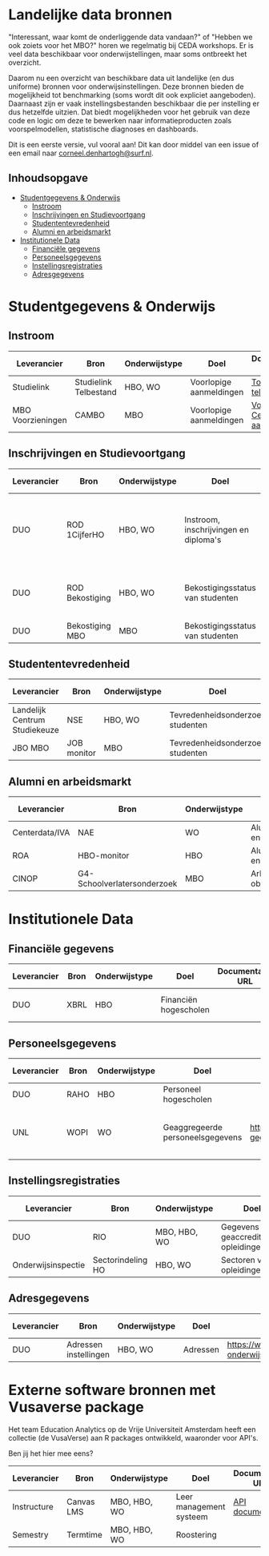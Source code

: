 # Landelijke data bronnen
"Interessant, waar komt de onderliggende data vandaan?" of "Hebben we ook zoiets voor het MBO?" horen we regelmatig bij CEDA workshops. Er is veel data beschikbaar voor onderwijstellingen, maar soms ontbreekt het overzicht. 

Daarom nu een overzicht van beschikbare data uit landelijke (en dus uniforme) bronnen voor onderwijsinstellingen. Deze bronnen bieden de mogelijkheid tot benchmarking (soms wordt dit ook expliciet aangeboden). Daarnaast zijn er vaak instellingsbestanden beschikbaar die per instelling er dus hetzelfde uitzien. Dat biedt mogelijkheden voor het gebruik van deze code en logic om deze te bewerken naar informatieproducten zoals voorspelmodellen, statistische diagnoses en dashboards.

Dit is een eerste versie, vul vooral aan! Dit kan door middel van een issue of een email naar corneel.denhartogh@surf.nl.


## Inhoudsopgave
- [Studentgegevens & Onderwijs](#studentgegevens--onderwijs)
  - [Instroom](#instroom)
  - [Inschrijvingen en Studievoortgang](#inschrijvingen-en-studievoortgang)
  - [Studententevredenheid](#studententevredenheid)
  - [Alumni en arbeidsmarkt](#alumni-en-arbeidsmarkt)
- [Institutionele Data](#institutionele-data)
  - [Financiële gegevens](#financiële-gegevens)
  - [Personeelsgegevens](#personeelsgegevens)
  - [Instellingsregistraties](#instellingsregistraties)
  - [Adresgegevens](#adresgegevens)


# Studentgegevens & Onderwijs

## Instroom

| Leverancier | Bron | Onderwijstype | Doel | Documentatie URL | CEDA repository | Frequentie | Publieke informatieproducten |
|-------------|------|---------------|------|-----------------|-----------------|-------------|----------------------------|
| Studielink | Studielink Telbestand | HBO, WO | Voorlopige aanmeldingen | [Toelichting telbestand](https://www.tignl.eu/downloads/studielink/pvl%20telbestand%20studielink.pdf) | [CEDA instroomprognose](https://github.com/cedanl/studentprognose) | Wekelijks | [UNL - WO bachelor](https://www.universiteitenvannederland.nl/aanmeldingen-bacheloropleidingen)|
| MBO Voorzieningen | CAMBO | MBO | Voorlopige aanmeldingen | [Voorziening Centraal aanmelden](https://mbovoorzieningen.nl/voorzieningen/voorziening-centraal-aanmelden/) | | Wekelijks | |

## Inschrijvingen en Studievoortgang

| Leverancier | Bron | Onderwijstype | Doel | Documentatie URL | CEDA repository | Frequentie | Publieke informatieproducten |
|-------------|------|---------------|------|-----------------|-----------------|-------------|----------------------------|
| DUO | ROD 1CijferHO | HBO, WO | Instroom, inschrijvingen en diploma's | [DUO - ROD Controle studentgegevens](https://duo.nl/zakelijk/hoger-onderwijs/studentenadministratie/bron-controleren/bekostigingsstatus-studenten.jsp)| [CEDA Pythong Package](https://github.com/cedanl/eencijfer), [CEDA Power BI dashboard](https://github.com/ed2c/1cho_ins_visualisation_powerbi), [CEDA R Preparatie](https://github.com/cedanl/1cho_ins_preparation_r)| Jaarlijks begin februari | [DUO - Geaggregeerde data en voorspellingen](https://www.duo.nl/open_onderwijsdata/hoger-onderwijs/aantal-studenten/), [VH - HBO Inschrijvingen](https://www.vereniginghogescholen.nl/kennisbank/feiten-en-cijfers/artikelen/dashboard-instroom-inschrijvingen-en-diploma-s), [VH - HBO Studiesucces](https://www.vereniginghogescholen.nl/kennisbank/feiten-en-cijfers/artikelen/dashboard-instroom-inschrijvingen-en-diploma-s), [UNL WO downloads](https://www.universiteitenvannederland.nl/downloadbare-gegevens-studenten) |
| DUO | ROD Bekostiging | HBO, WO | Bekostigingsstatus van studenten | [DUO - ROD Bekostigingsstatus](https://duo.nl/zakelijk/hoger-onderwijs/studentenadministratie/bron-controleren/bekostigingsstatus-studenten.jsp) | [CEDA Wisselstroom](https://github.com/cedanl/wisselstroom), [CEDA Wisselstroom demo](https://github.com/cedanl/wisselstroom_demo) | Jaarlijks | |
| DUO | Bekostiging MBO | MBO | Bekostigingsstatus van studenten | [DUO - MBO Bekostigingsstatus](https://duo.nl/zakelijk/middelbaar-beroepsonderwijs/bekostiging-en-subsidies/bekostiging-mbo/bekostiging-mbo.jsp) | | Jaarlijks | |


## Studententevredenheid

| Leverancier | Bron | Onderwijstype | Doel | Documentatie URL | CEDA repository | Frequentie | Publieke informatieproducten |
|-------------|------|---------------|------|-----------------|-----------------|-------------|----------------------------|
| Landelijk Centrum Studiekeuze | NSE | HBO, WO | Tevredenheidsonderzoek studenten | [NSE - Informatie](https://lcsk.nl/nse/resultaten/) | | Jaarlijks | [NSE - Landelijk dashboards](https://lcsk.nl/nse/resultaten/dashboard/) |
| JBO MBO | JOB monitor | MBO | Tevredenheidsonderzoek studenten | [JOB - Rapport](https://www.jobmbo.nl/monitor/) | | Jaarlijks | [JOB - Resultaten](https://www.jobmonitorresultaten.nl/) |

## Alumni en arbeidsmarkt

| Leverancier | Bron | Onderwijstype | Doel | Documentatie URL | CEDA repository | Frequentie | Publieke informatieproducten |
|-------------|------|---------------|------|-----------------|-----------------|-------------|----------------------------|
| Centerdata/IVA | NAE | WO | Alumni enquete | [NAE - Informatie](https://www.nationale-alumni-enquete.nl/algemene-informatie/) | | Om het jaar | [UNL - WO NAE](https://www.universiteitenvannederland.nl/onderwerpen/onderwijs/nationale-alumni-enquete)|
| ROA | HBO-monitor | HBO | Alumni enquete | [HBO monitor - Informatie](https://www.hbomonitor.nl/nl/hogescholen/algemene-informatie) | | Jaarlijks half april | [HBO monitor rapportage](https://www.hbomonitor.nl/nl/resultaten/kansen-op-de-arbeidsmarkt) |
| CINOP | G4-Schoolverlatersonderzoek | MBO | Arbeidsmarkt obv CBS |  | | Jaarlijks |  |

# Institutionele Data

## Financiële gegevens

| Leverancier | Bron | Onderwijstype | Doel | Documentatie URL | CEDA repository | Frequentie | Publieke informatieproducten |
|-------------|------|---------------|------|-----------------|-----------------|-------------|----------------------------|
| DUO | XBRL | HBO | Financiën hogescholen | | | Jaarlijks half oktober | |

## Personeelsgegevens

| Leverancier | Bron | Onderwijstype | Doel | Documentatie URL | CEDA repository | Frequentie | Publieke informatieproducten |
|-------------|------|---------------|------|-----------------|-----------------|-------------|----------------------------|
| DUO | RAHO | HBO | Personeel hogescholen | | | Jaarlijks voorjaar | [VH - HBO Personeel](https://www.vereniginghogescholen.nl/kennisbank/feiten-en-cijfers/artikelen/dashboard-personeel) |
| UNL | WOPI | WO | Geaggregeerde personeelsgegevens | https://www.universiteitenvannederland.nl/downloadbare-gegevens-personeel | | Jaarlijks | [UNL - WO Aantallen](https://www.universiteitenvannederland.nl/onderwerpen/personeel/personeel-in-dienst-van-universiteiten), [UNL - WO Verhouding vast en tijdelijk](https://www.universiteitenvannederland.nl/onderwerpen/personeel/verhouding-vast-en-tijdelijk-personeel), [UNL - WO Herkomst personeel](https://www.universiteitenvannederland.nl/onderwerpen/personeel/herkomst-personeel) |

## Instellingsregistraties

| Leverancier | Bron | Onderwijstype | Doel | Documentatie URL | CEDA repository | Frequentie | Publieke informatieproducten |
|-------------|------|---------------|------|-----------------|-----------------|-------------|----------------------------|
| DUO | RIO | MBO, HBO, WO | Gegevens geaccrediteerde opleidingen | https://duo.nl/zakelijk/hoger-onderwijs/studentenadministratie/opleidingsgegevens-in-croho/raadplegen-en-downloaden.jsp | | Jaarlijks half oktober | |
| Onderwijsinspectie | Sectorindeling HO | HBO, WO | Sectoren van opleidingen | https://www.onderwijsinspectie.nl/documenten/publicaties/2023/02/14/overzicht-sectorindeling-ho | | Onbekend | |

## Adresgegevens

| Leverancier | Bron | Onderwijstype | Doel | Documentatie URL | CEDA repository | Frequentie | Publieke informatieproducten |
|-------------|------|---------------|------|-----------------|-----------------|-------------|----------------------------|
| DUO | Adressen instellingen | HBO, WO | Adressen | https://www.duo.nl/open_onderwijsdata/hoger-onderwijs/adressen/ | | Jaarlijks | |




# Externe software bronnen met Vusaverse package

Het team Education Analytics op de Vrije Universiteit Amsterdam heeft een collectie (de VusaVerse) aan R packages ontwikkeld, waaronder voor API's.

Ben jij het hier mee eens?

| Leverancier | Bron | Onderwijstype | Doel | Documentatie URL | VusaVerse repository | Frequentie | Publieke informatieproducten | 
|-------------|------|---------------|------|-----------------|-----------------|-------------|----------------------------|
| Instructure | Canvas LMS | MBO, HBO, WO | Leer management systeem | [API documentatie](https://canvas.instructure.com/doc/api/all_resources.html) | [R package vvcanvas](https://github.com/vusaverse/vvcanvas) | Real-Time |  |
| Semestry | Termtime | MBO, HBO, WO | Roostering |   | [R package vvtermtime](https://github.com/vusaverse/vvtermtime) | Real-Time | |

